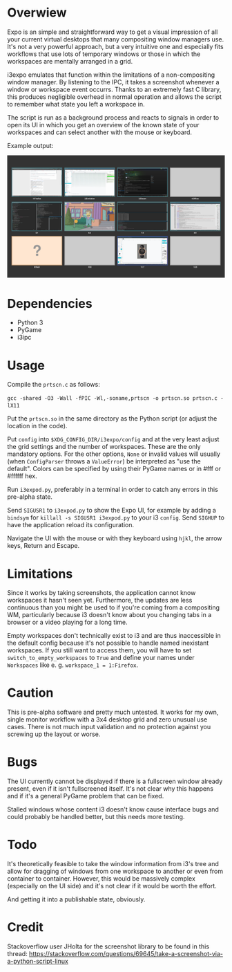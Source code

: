 # Overwiew

Expo is an simple and straightforward way to get a visual impression of all your current virtual desktops that many compositing window managers use.  It's not a very powerful approach, but a very intuitive one and especially fits workflows that use lots of temporary windows or those in which the workspaces are mentally arranged in a grid.

i3expo emulates that function within the limitations of a non-compositing window manager. By listening to the IPC, it takes a screenshot whenever a window or workspace event occurrs. Thanks to an extremely fast C library, this produces negligible overhead in normal operation and allows the script to remember what state you left a workspace in.

The script is run as a background process and reacts to signals in order to open its UI in which you get an overview of the known state of your workspaces and can select another with the mouse or keyboard.

Example output:

![Sample](img/ui.png)

# Dependencies

- Python 3
- PyGame
- i3ipc

# Usage

Compile the `prtscn.c` as follows:

`gcc -shared -O3 -Wall -fPIC -Wl,-soname,prtscn -o prtscn.so prtscn.c -lX11`

Put the `prtscn.so` in the same directory as the Python script (or adjust the location in the code).

Put `config` into `$XDG_CONFIG_DIR/i3expo/config` and at the very least adjust the grid settings and the number of workspaces. These are the only mandatory options. For the other options, `None` or invalid values will usually (when `ConfigParser` throws a `ValueError`) be interpreted as "use the default". Colors can be specified by using their PyGame names or in #fff or #ffffff hex.

Run `i3expod.py`, preferably in a terminal in order to catch any errors in this pre-alpha state.

Send `SIGUSR1` to `i3expod.py` to show the Expo UI, for example by adding a `bindsym` for `killall -s SIGUSR1 i3expod.py` to your i3 `config`. Send `SIGHUP` to have the application reload its configuration.

Navigate the UI with the mouse or with they keyboard using `hjkl`, the arrow keys, Return and Escape.

# Limitations

Since it works by taking screenshots, the application cannot know workspaces it hasn't seen yet. Furthermore, the updates are less continuous than you might be used to if you're coming from a compositing WM, particularly because i3 doesn't know about you changing tabs in a browser or a video playing for a long time.

Empty workspaces don't technically exist to i3 and are thus inaccessible in the default config because it's not possible to handle named inexistant workspaces. If you still want to access them, you will have to set `switch_to_empty_workspaces` to `True` and define your names under `Workspaces` like e. g. `workspace_1 = 1:Firefox`.

# Caution

This is pre-alpha software and pretty much untested. It works for my own, single monitor workflow with a 3x4 desktop grid and zero unusual use cases. There is not much input validation and no protection against you screwing up the layout or worse.

# Bugs

The UI currently cannot be displayed if there is a fullscreen window already present, even if it isn't fullscreened itself. It's not clear why this happens and if it's a general PyGame problem that can be fixed.

Stalled windows whose content i3 doesn't know cause interface bugs and could probably be handled better, but this needs more testing.

# Todo

It's theoretically feasible to take the window information from i3's tree and allow for dragging of windows from one workspace to another or even from container to container. However, this would be massively complex (especially on the UI side) and it's not clear if it would be worth the effort.

And getting it into a publishable state, obviously.

# Credit

Stackoverflow user JHolta for the screenshot library to be found in this thread: https://stackoverflow.com/questions/69645/take-a-screenshot-via-a-python-script-linux
